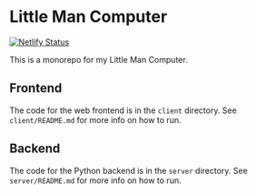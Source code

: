 ﻿# Little Man Computer

[![Netlify Status](https://api.netlify.com/api/v1/badges/4104e668-bc2f-4536-b238-047e9523d477/deploy-status?branch=coursework-submission)](https://app.netlify.com/sites/littlemancomputer/deploys)

This is a monorepo for my Little Man Computer.

## Frontend

The code for the web frontend is in the `client` directory. See `client/README.md` for more info on how to run.

## Backend

The code for the Python backend is in the `server` directory. See `server/README.md` for more info on how to run.
